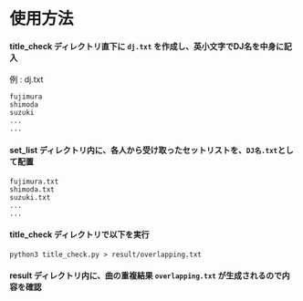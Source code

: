 # 使用方法

#### title_check ディレクトリ直下に `dj.txt` を作成し、英小文字でDJ名を中身に記入
例 : dj.txt
```
fujimura
shimoda
suzuki
...
...
```

#### set_list ディレクトリ内に、各人から受け取ったセットリストを、`DJ名.txt`として配置
```
fujimura.txt
shimoda.txt
suzuki.txt
...
...
```


#### title_check ディレクトリで以下を実行
```
python3 title_check.py > result/overlapping.txt
```

#### result ディレクトリ内に、曲の重複結果 `overlapping.txt` が生成されるので内容を確認
